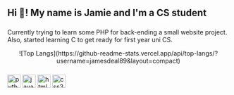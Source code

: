 <h2 align="left">Hi 👋! My name is Jamie and I'm a CS student</h2>

###

<p>Currently trying to learn some PHP for back-ending a small website project.<br>
Also, started learning C to get ready for first year uni CS.</p>

<div align="center">
  ![Top Langs](https://github-readme-stats.vercel.app/api/top-langs/?username=jamesdeal89&layout=compact)
</div>

###

<div align="left">
  <img src="https://cdn.jsdelivr.net/gh/devicons/devicon/icons/python/python-original.svg" height="30" alt="python logo"  />
  <img src="https://cdn.jsdelivr.net/gh/devicons/devicon/icons/javascript/javascript-original.svg" height="30" alt="javascript logo"  />
  <img src="https://cdn.jsdelivr.net/gh/devicons/devicon/icons/html5/html5-original.svg" height="30" alt="html5 logo"  />
  <img src="https://cdn.jsdelivr.net/gh/devicons/devicon/icons/css3/css3-original.svg" height="30" alt="css3 logo"  />


<br clear="both">

###
